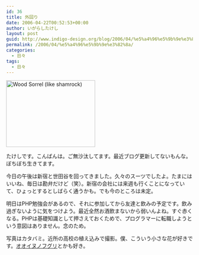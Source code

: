 ```yaml
---
id: 36
title: 外回り
date: 2006-04-22T00:52:53+00:00
author: いがらしたけし
layout: post
guid: http://www.indigo-design.org/blog/2006/04/%e5%a4%96%e5%9b%9e%e3%82%8a/
permalink: /2006/04/%e5%a4%96%e5%9b%9e%e3%82%8a/
categories:
  - 日々
tags:
  - 日々
---
```

[<img src="http://static.flickr.com/1/128883219_b8bd13a2c8_m.jpg" width="240" height="180" alt="Wood Sorrel (like shamrock)" border="0" />](http://www.flickr.com/photos/takeshi81/128883219/ "Photo Sharing")
  
たけしです。こんばんは。ご無沙汰してます。最近ブログ更新してないもんな。ぼちぼち生きてます。
  
今日の午後は新宿と世田谷を回ってきました。久々のスーツでしたよ。たまにはいいね、毎日は勘弁だけど（笑）。新宿の会社には来週も行くことになっていて、ひょっとするとしばらく通うかも。でも今のところは未定。
  
明日はPHP勉強会があるので、それに参加してから友達と飲みの予定です。飲み過ぎないように気をつけよう。最近全然お酒飲まないから弱いんよね。すぐ赤くなる。PHPは基礎知識として押さえておくためで、プログラマーに転職しようという意図はありません。念のため。
  
写真はカタバミ。近所の高校の植え込みで撮影。僕、こういう小さな花が好きです。<a href="http://images.google.co.jp/images?sourceid=navclient-ff&ie=UTF-8&rls=GGGL,GGGL:2005-09,GGGL:ja&q=%E3%82%AA%E3%82%AA%E3%82%A4%E3%83%8C%E3%83%8E%E3%83%95%E3%82%B0%E3%83%AA" target="_blank">オオイヌノフグリ</a>とかも好き。
